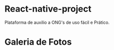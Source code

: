 # React-native-project
 Plataforma de auxilio a ONG's de uso fácil e Prático.

 <!DOCTYPE html>
<html lang="Pt-BR">
  <head>
   <title>Be The Hero</title>
  </head>
  <body>
    <hgroup>
    <h1>Galeria de Fotos</h1>
      <img src="">
  </body>
</html>

